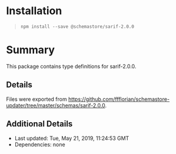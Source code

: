 # Installation
> `npm install --save @schemastore/sarif-2.0.0`

# Summary
This package contains type definitions for sarif-2.0.0.

## Details
Files were exported from https://github.com/ffflorian/schemastore-updater/tree/master/schemas/sarif-2.0.0.

## Additional Details
* Last updated: Tue, May 21, 2019, 11:24:53 GMT
* Dependencies: none
